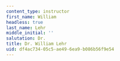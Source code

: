 ```yaml
---
content_type: instructor
first_name: William
headless: true
last_name: Lehr
middle_initial: ''
salutation: Dr.
title: Dr. William Lehr
uid: df4ac734-05c5-ae49-6ea9-b086b56f9e54
---
```

